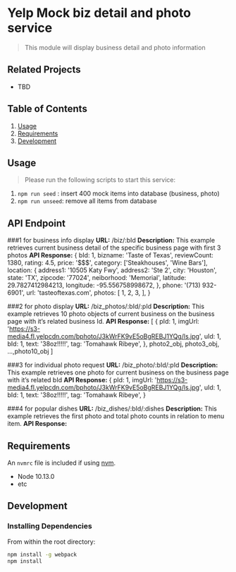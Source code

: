 # Yelp Mock biz detail and photo service

> This module will display business detail and photo information

## Related Projects

  - TBD


## Table of Contents

1. [Usage](#Usage)
1. [Requirements](#requirements)
1. [Development](#development)

## Usage

> Please run the following scripts to start this service:
1. `npm run seed` : insert 400 mock items into database (business, photo)
2. `npm run unseed`: remove all items from database

## API Endpoint

###1 for business info display
**URL:** /biz/:bId
**Description:** This example retrieves current business detail of the specific business page with first 3 photos
**API Response:**
  {
    bId: 1,
    bizname: 'Taste of Texas',
    reviewCount: 1380,
    rating: 4.5,
    price: '$$$',
    category: ['Steakhouses', 'Wine Bars'],
    location: {
      address1: '10505 Katy Fwy',
      address2: 'Ste 2',
      city: 'Houston',
      state: 'TX',
      zipcode: '77024',
      neiborhood: 'Memorial',
      latitude: 29.7827412984213,
      longitude: -95.556758998672,
    },
    phone: '(713) 932-6901',
    url: 'tasteoftexas.com',
    photos: [
      1, 2, 3,
    ],
  }

###2 for photo display
**URL:** /biz_photos/:bId/:pId
**Description:** This example retrieves 10 photo objects of current business on the business page with it’s related business Id.
**API Response:**
[
  {
    pId: 1,
    imgUrl: 'https://s3-media4.fl.yelpcdn.com/bphoto/J3kWrFK9vE5oBgREBJ1YQg/ls.jpg',
    uId: 1,
    bId: 1,
    text: '38oz!!!!!',
    tag: 'Tomahawk Ribeye',
  },
  photo2_obj,
  photo3_obj,
  ...,photo10_obj
]

###3 for individual photo request
**URL:** /biz_photo/:bId/:pId
**Description:** This example retrieves one photo for current business on the business page with it’s related bId
**API Response:**
 {
    pId: 1,
    imgUrl: 'https://s3-media4.fl.yelpcdn.com/bphoto/J3kWrFK9vE5oBgREBJ1YQg/ls.jpg',
    uId: 1,
    bId: 1,
    text: '38oz!!!!!',
    tag: 'Tomahawk Ribeye',
  }

###4 for popular dishes
**URL:** /biz_dishes/:bId/:dishes
**Description:**  This example retrieves the first photo and total photo counts in relation to menu item.
**API Response:**



## Requirements

An `nvmrc` file is included if using [nvm](https://github.com/creationix/nvm).

- Node 10.13.0
- etc

## Development

### Installing Dependencies

From within the root directory:

```sh
npm install -g webpack
npm install
```

